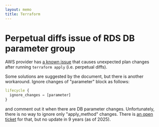 ```yaml
---
layout: memo
title: Terraform
---
```


# Perpetual diffs issue of RDS DB parameter group
AWS provider has [a known issue](https://registry.terraform.io/providers/hashicorp/aws/latest/docs/resources/db_parameter_group#problematic-plan-changes) that causes unexpected plan changes after running `terraform apply` (i.e. perpetual diffs).

Some solutions are suggested by the document, but there is another workaround.
Ignore changes of "parameter" block as follows:
```terraform
lifecycle {
  ignore_changes = [parameter]
}
```
and comment out it when there are DB parameter changes.
Unfortunately, there is no way to ignore only "apply_method" changes.
There is [an open ticket](https://github.com/hashicorp/terraform/issues/5666) for that,
but no update in 9 years (as of 2025).
